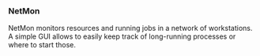 ### NetMon

NetMon monitors resources and running jobs in a network of
workstations. A simple GUI allows to easily keep track of long-running
processes or where to start those.
